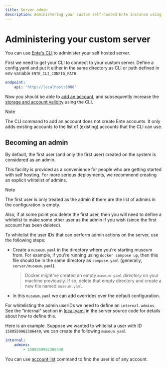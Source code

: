 ```yaml
---
title: Server admin
description: Administering your custom self-hosted Ente instance using the CLI
---
```


# Administering your custom server

You can use
[Ente's CLI](https://github.com/ente-io/ente/releases?q=tag%3Acli-v0) to
administer your self hosted server.

First we need to get your CLI to connect to your custom server. Define a
config.yaml and put it either in the same directory as CLI or path defined in
env variable `ENTE_CLI_CONFIG_PATH`

```yaml
endpoint:
    api: "http://localhost:8080"
```

Now you should be able to
[add an account](https://github.com/ente-io/ente/blob/main/cli/docs/generated/ente_account_add.md),
and subsequently increase the
[storage and account validity](https://github.com/ente-io/ente/blob/main/cli/docs/generated/ente_admin_update-subscription.md)
using the CLI.

> [!NOTE]
>
> The CLI command to add an account does not create Ente accounts. It only adds
> existing accounts to the list of (existing) accounts that the CLI can use.

## Becoming an admin

By default, the first user (and only the first user) created on the system is
considered as an admin.

This facility is provided as a convenience for people who are getting started
with self hosting. For more serious deployments, we recommend creating an
explicit whitelist of admins.

> [!NOTE]
>
> The first user is only treated as the admin if there are the list of admins in
> the configuration is empty.
>
> Also, if at some point you delete the first user, then you will need to define
> a whitelist to make some other user as the admin if you wish (since the first
> account has been deleted).

To whitelist the user IDs that can perform admin actions on the server, use the
following steps:

-   Create a `museum.yaml` in the directory where you're starting museum from.
    For example, if you're running using `docker compose up`, then this file
    should be in the same directory as `compose.yaml` (generally,
    `server/museum.yaml`).

    > Docker might've created an empty `museum.yaml` _directory_ on your machine
    > previously. If so, delete that empty directory and create a new file named
    > `museum.yaml`.

-   In this `museum.yaml` we can add overrides over the default configuration.

For whitelisting the admin userIDs we need to define an `internal.admins`. See
the "internal" section in
[local.yaml](https://github.com/ente-io/ente/blob/main/server/configurations/local.yaml)
in the server source code for details about how to define this.

Here is an example. Suppose we wanted to whitelist a user with ID
`1580559962386440`, we can create the following `museum.yaml`

```yaml
internal:
    admins:
        - 1580559962386440
```

You can use
[account list](https://github.com/ente-io/ente/blob/main/cli/docs/generated/ente_account_list.md)
command to find the user id of any account.
